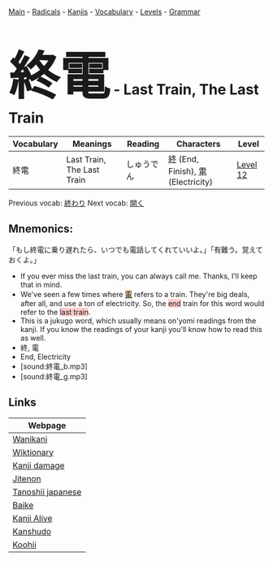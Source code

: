 <style> bigfont {font-size: 100px}</style>
[Main](../README.md) -
[Radicals](../radicals.md) -
[Kanjis](../kanjis.md) -
[Vocabulary](../vocabulary.md) -
[Levels](../levels.md) -
[Grammar](../grammar.md)
# <bigfont> 終電</bigfont> - Last Train, The Last Train 

| Vocabulary | Meanings | Reading | Characters | Level |
| --- | --- | --- | --- | --- |
| 終電 | Last Train, The Last Train | しゅうでん |  [終](../kanjis/終.md) (End, Finish), [電](../kanjis/電.md) (Electricity) | [Level 12](../levels/wk_level12.md) |

Previous vocab: [終わり](終わり.md) Next vocab: [開く](開く.md) 

## Mnemonics:
「もし終電に乗り遅れたら、いつでも電話してくれていいよ。」「有難う。覚えておくよ。」
* If you ever miss the last train, you can always call me. Thanks, I’ll keep that in mind.
* We've seen a few times where <span style="background-color:#fed8b1"> [電](https://jisho.org/search/電)</span> refers to a train. They're big deals, after all, and use a ton of electricity. So, the <span style="background-color:#ffcccb"> end</span> train for this word would refer to the <span style="background-color:#ffcccb"> last train</span>.
* This is a jukugo word, which usually means on'yomi readings from the kanji. If you know the readings of your kanji you'll know how to read this as well.
* 終, 電
* End, Electricity
* [sound:終電_b.mp3]
* [sound:終電_g.mp3]


## Links 

| Webpage |
| --- |
| [Wanikani          ](https://www.wanikani.com/kanji/終電) |
| [Wiktionary        ](https://en.wiktionary.org/wiki/終電) |
| [Kanji damage      ](http://www.kanjidamage.com/kanji/search?utf8=✓&q=終電) |
| [Jitenon           ](https://jitenon.com/kanji/終電) |
| [Tanoshii japanese ](https://www.tanoshiijapanese.com/dictionary/kanji.cfm?k=終電) |
| [Baike             ](https://baike.baidu.com/item/終電) |
| [Kanji Alive       ](https://app.kanjialive.com/終電) |
| [Kanshudo          ](https://www.kanshudo.com/searchmn?q=終電) |
| [Koohii            ](https://kanji.koohii.com/study/kanji/終電) |

